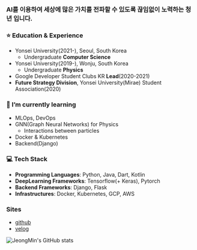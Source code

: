 ### AI를 이용하여 세상에 많은 가치를 전파할 수 있도록 끊임없이 노력하는 청년 입니다.

### ⭐️ Education & Experience
- Yonsei University(2021-), Seoul, South Korea
  - Undergraduate **Computer Science**
- Yonsei University(2019-), Wonju, South Korea
  - Undergraduate **Physics**
- Google Developer Student Clubs KR **Lead**(2020-2021)
- **Future Strategy Division**, Yonsei University(Mirae) Student Association(2020)

### 🌱 I’m currently learning 
- MLOps, DevOps
- GNN(Graph Neural Networks) for Physics
  - Interactions between particles
- Docker & Kubernetes
- Backend(Django)

### 💻 Tech Stack
- **Programming Languages**: Python, Java, Dart, Kotlin
- **DeepLearning Frameworks**: Tensorflow(+ Keras), Pytorch
- **Backend Frameworks**: Django, Flask
- **Infrastructures**: Docker, Kubernetes, GCP, AWS

### Sites
- [github](https://github.com/silverstar0727)
- [velog](https://velog.io/@djm0727)

![JeongMin's GitHub stats](https://github-readme-stats.vercel.app/api?username=silverstar0727&show_icons=true&theme=vue-dark)
